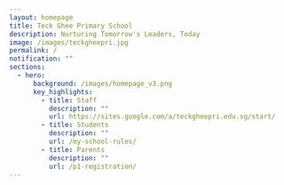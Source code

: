 ```yaml
---
layout: homepage
title: Teck Ghee Primary School
description: Nurturing Tomorrow's Leaders, Today
image: /images/teckgheepri.jpg
permalink: /
notification: ""
sections:
  - hero:
      background: /images/homepage_v3.png
      key_highlights:
        - title: Staff
          description: ""
          url: https://sites.google.com/a/teckgheepri.edu.sg/start/
        - title: Students
          description: ""
          url: /my-school-rules/
        - title: Parents
          description: ""
          url: /p1-registration/
---
```

